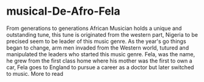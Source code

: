 # musical-De-Afro-Fela
From generations to generations African Musician holds a unique and outstanding tune, this tune is originated from the western part, Nigeria to be precised seem to be leader of this music genre. As the year's go things began to change, arm men invaded from the Western world, tutured and manipulated the leaders who started this music genre. Fela, was the name, he grew from the first class home where his mother was the first to own a car, Fela goes to England to pursue a career as a doctor but later switched to music. More to read
